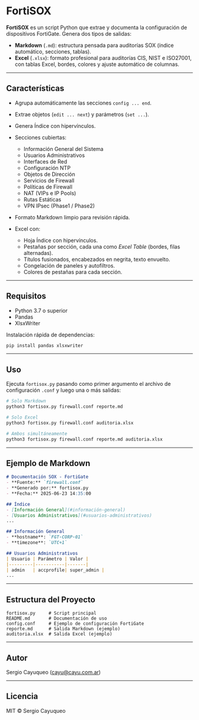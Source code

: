 # FortiSOX

**FortiSOX** es un script Python que extrae y documenta la configuración de dispositivos FortiGate. Genera dos tipos de salidas:

* **Markdown** (`.md`): estructura pensada para auditorías SOX (índice automático, secciones, tablas).
* **Excel** (`.xlsx`): formato profesional para auditorías CIS, NIST e ISO27001, con tablas Excel, bordes, colores y ajuste automático de columnas.

---

## Características

* Agrupa automáticamente las secciones `config ... end`.
* Extrae objetos (`edit ... next`) y parámetros (`set ...`).
* Genera Índice con hipervínculos.
* Secciones cubiertas:

  * Información General del Sistema
  * Usuarios Administrativos
  * Interfaces de Red
  * Configuración NTP
  * Objetos de Dirección
  * Servicios de Firewall
  * Políticas de Firewall
  * NAT (VIPs e IP Pools)
  * Rutas Estáticas
  * VPN IPsec (Phase1 / Phase2)
* Formato Markdown limpio para revisión rápida.
* Excel con:

  * Hoja Índice con hipervínculos.
  * Pestañas por sección, cada una como *Excel Table* (bordes, filas alternadas).
  * Títulos fusionados, encabezados en negrita, texto envuelto.
  * Congelación de paneles y autofiltros.
  * Colores de pestañas para cada sección.

---

## Requisitos

* Python 3.7 o superior
* Pandas
* XlsxWriter

Instalación rápida de dependencias:

```bash
pip install pandas xlsxwriter
```

---

## Uso

Ejecuta `fortisox.py` pasando como primer argumento el archivo de configuración `.conf` y luego una o más salidas:

```bash
# Solo Markdown
python3 fortisox.py firewall.conf reporte.md

# Solo Excel
python3 fortisox.py firewall.conf auditoria.xlsx

# Ambos simultáneamente
python3 fortisox.py firewall.conf reporte.md auditoria.xlsx
```

---

## Ejemplo de Markdown

```markdown
# Documentación SOX - FortiGate
- **Fuente:** `firewall.conf`
- **Generado por:** fortisox.py
- **Fecha:** 2025-06-23 14:35:00

## Índice
- [Información General](#información-general)
- [Usuarios Administrativos](#usuarios-administrativos)
...

## Información General
- **hostname**: `FGT-CORP-01`
- **timezone**: `UTC+1`

## Usuarios Administrativos
| Usuario | Parámetro | Valor |
|---------|-----------|-------|
| admin   | accprofile| super_admin |
...
```

---

## Estructura del Proyecto

```
fortisox.py     # Script principal
README.md       # Documentación de uso
config.conf     # Ejemplo de configuración FortiGate
reporte.md      # Salida Markdown (ejemplo)
auditoria.xlsx  # Salida Excel (ejemplo)
```

---

## Autor

Sergio Cayuqueo ([cayu@cayu.com.ar](mailto:cayu@cayu.com.ar))

---

## Licencia

MIT © Sergio Cayuqueo
